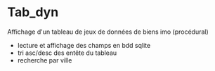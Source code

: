 # Tab_dyn

Affichage d'un tableau de jeux de données de biens imo (procédural)
- lecture et affichage des champs en bdd sqlite
- tri asc/desc des entête du tableau
- recherche par ville
